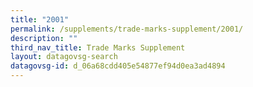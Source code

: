 ```yaml
---
title: "2001"
permalink: /supplements/trade-marks-supplement/2001/
description: ""
third_nav_title: Trade Marks Supplement
layout: datagovsg-search
datagovsg-id: d_06a68cdd405e54877ef94d0ea3ad4894
---
```

